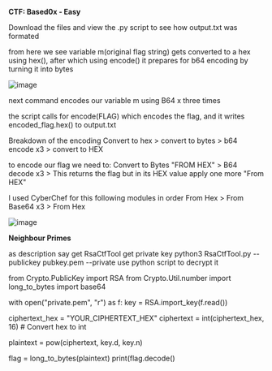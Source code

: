 **CTF: Based0x - Easy**

Download the files and view the .py script to see how output.txt was formated

from here we see variable m(original flag string) gets converted to a hex using hex(), after which using encode() it prepares for b64 encoding by turning it into bytes 

![image](https://github.com/user-attachments/assets/6cef7372-7629-45f3-84c0-936e36de9675)

next command encodes our variable m using B64 x three times

the script calls for encode(FLAG) which encodes the flag, and it writes encoded_flag.hex() to output.txt 

Breakdown of the encoding
Convert to hex >  convert to bytes > b64 encode x3 > convert to HEX 

to encode our flag we need to:
Convert to Bytes "FROM HEX" > B64 decode x3 > This returns the flag but in its HEX value apply one more "From HEX" 

I used CyberChef for this following modules in order
From Hex > From Base64 x3 > From Hex

![image](https://github.com/user-attachments/assets/ed1a0ce7-4fa5-4cec-b5e9-a7b6e402ad5b)

 
 
 
 
 
**Neighbour Primes**

as description say get RsaCtfTool
get private key
python3 RsaCtfTool.py --publickey pubkey.pem --private
use python script to decrypt it

from Crypto.PublicKey import RSA
from Crypto.Util.number import long_to_bytes
import base64

with open("private.pem", "r") as f:
    key = RSA.import_key(f.read())

ciphertext_hex = "YOUR_CIPHERTEXT_HEX"
ciphertext = int(ciphertext_hex, 16)  # Convert hex to int

plaintext = pow(ciphertext, key.d, key.n)

flag = long_to_bytes(plaintext)
print(flag.decode()

